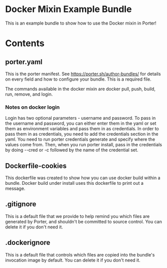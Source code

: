 # Docker Mixin Example Bundle

This is an example bundle to show how to use the Docker mixin in Porter!

# Contents

## porter.yaml

This is the porter manifest. See https://porter.sh/author-bundles/ for 
details on every field and how to configure your bundle. This is a required
file. 

The commands available in the docker mixin are docker pull, push, build, 
run, remove, and login. 

### Notes on docker login
Login has two optional parameters - username and password. To pass in the 
username and password, you can either enter them in the yaml or set them 
as environment variables and pass them in as credentials. In order to pass 
them in as credentials, you need to add the credentials section in the yaml. 
You need to run porter credentials generate and specify where the values come
from. Then, when you run porter install, pass in the credentials by doing 
--cred or -c followed by the name of the credential set.

## Dockerfile-cookies
This dockerfile was created to show how you can use docker build within a 
bundle. Docker build under install uses this dockerfile to print out a message.

## .gitignore

This is a default file that we provide to help remind you which files are
generated by Porter, and shouldn't be committed to source control. You can
delete it if you don't need it.

## .dockerignore

This is a default file that controls which files are copied into the bundle's
invocation image by default. You can delete it if you don't need it.
